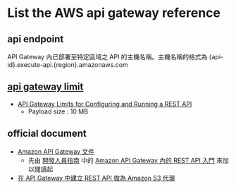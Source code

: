 # List the AWS api gateway reference

## api endpoint
API Gateway 內已部署至特定區域之 API 的主機名稱。主機名稱的格式為 {api-id}.execute-api.{region}.amazonaws.com

## [api gateway limit](https://docs.aws.amazon.com/en_us/apigateway/latest/developerguide/limits.html#api-gateway-limits)
  - [API Gateway Limits for Configuring and Running a REST API](https://docs.aws.amazon.com/en_us/apigateway/latest/developerguide/limits.html#api-gateway-limits)
    - Payload size : 10 MB

## official document
  - [Amazon API Gateway 文件](https://docs.aws.amazon.com/apigateway/index.html#lang/zh_tw)
    - 先由 [開發人員指南](https://docs.aws.amazon.com/zh_tw/apigateway/latest/developerguide/welcome.html) 中的 [Amazon API Gateway 內的 REST API 入門](https://docs.aws.amazon.com/zh_tw/apigateway/latest/developerguide/getting-started.html) 來加以閱讀起
  - [在 API Gateway 中建立 REST API 做為 Amazon S3 代理](https://docs.aws.amazon.com/zh_tw/apigateway/latest/developerguide/integrating-api-with-aws-services-s3.html)


